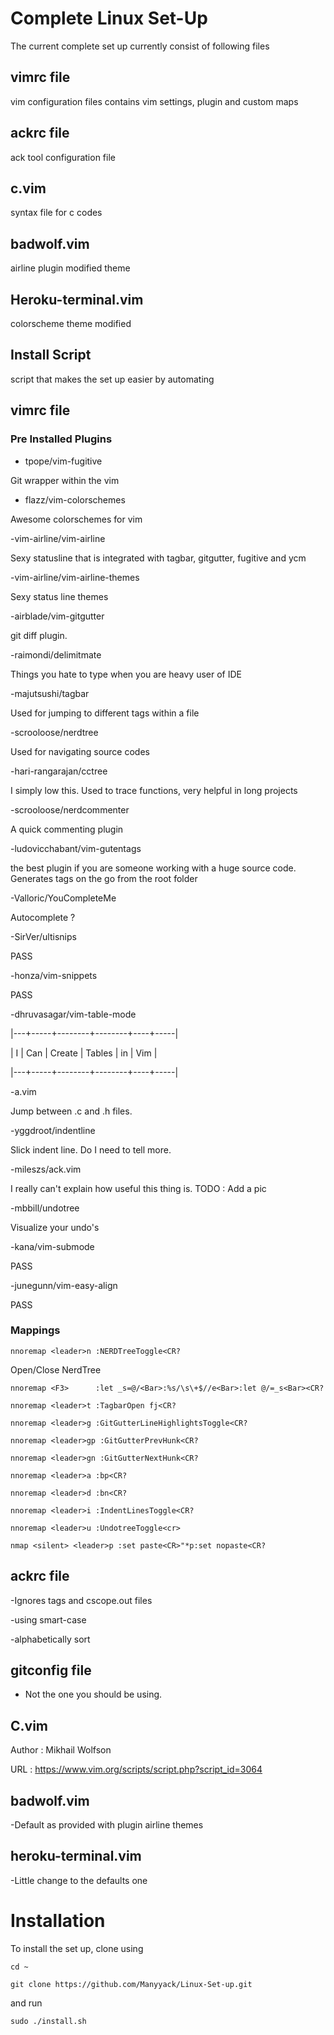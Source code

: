 # Complete Linux Set-Up
The current complete set up currently consist of following files

## vimrc file
vim configuration files contains vim settings, plugin and custom maps

## ackrc file
ack tool configuration file

## c.vim
syntax file for c codes

## badwolf.vim
airline plugin modified theme

## Heroku-terminal.vim
colorscheme theme modified

## Install Script
script that makes the set up easier by automating

## vimrc file

### Pre Installed Plugins
- tpope/vim-fugitive

Git wrapper within the vim

- flazz/vim-colorschemes

Awesome colorschemes for vim

-vim-airline/vim-airline

Sexy statusline that is integrated with tagbar, gitgutter, fugitive and ycm

-vim-airline/vim-airline-themes

Sexy status line themes

-airblade/vim-gitgutter

git diff plugin.

-raimondi/delimitmate

Things you hate to type when you are heavy user of IDE

-majutsushi/tagbar

Used for jumping to different tags within a file

-scrooloose/nerdtree

Used for navigating source codes

-hari-rangarajan/cctree

I simply low this. Used to trace functions, very helpful in long projects

-scrooloose/nerdcommenter

A quick commenting plugin

-ludovicchabant/vim-gutentags

the best plugin if you are someone working with a huge source code. Generates tags on the go from the root folder

-Valloric/YouCompleteMe

Autocomplete ?

-SirVer/ultisnips

PASS

-honza/vim-snippets

PASS

-dhruvasagar/vim-table-mode

|---+-----+--------+--------+----+-----|

| I | Can | Create | Tables | in | Vim |

|---+-----+--------+--------+----+-----|

-a.vim

Jump between .c and .h files.

-yggdroot/indentline

Slick indent line. Do I need to tell more.

-mileszs/ack.vim

I really can't explain how useful this thing is.
TODO : Add a pic

-mbbill/undotree

Visualize your undo's

-kana/vim-submode

PASS

-junegunn/vim-easy-align

PASS

### Mappings

`nnoremap <leader>n :NERDTreeToggle<CR?`

Open/Close NerdTree

`nnoremap <F3>      :let _s=@/<Bar>:%s/\s\+$//e<Bar>:let @/=_s<Bar><CR?`

`nnoremap <leader>t :TagbarOpen fj<CR?`

`nnoremap <leader>g :GitGutterLineHighlightsToggle<CR?`

`nnoremap <leader>gp :GitGutterPrevHunk<CR?`

`nnoremap <leader>gn :GitGutterNextHunk<CR?`

`nnoremap <leader>a :bp<CR?`

`nnoremap <leader>d :bn<CR?`

`nnoremap <leader>i :IndentLinesToggle<CR?`

`nnoremap <leader>u :UndotreeToggle<cr>`

`nmap <silent> <leader>p :set paste<CR>"*p:set nopaste<CR?`

## ackrc file

-Ignores tags and cscope.out files

-using smart-case

-alphabetically sort

## gitconfig file

- Not the one you should be using.

## C.vim
Author  : Mikhail Wolfson

URL     : https://www.vim.org/scripts/script.php?script_id=3064

## badwolf.vim
-Default as provided with plugin airline themes

## heroku-terminal.vim
-Little change to the defaults one

# Installation
To install the set up, clone using

`cd ~`

`git clone https://github.com/Manyyack/Linux-Set-up.git`

and run

`sudo ./install.sh`
